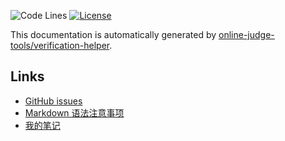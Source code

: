 ![Code Lines](https://img.shields.io/tokei/lines/github/hly1204/library)
[![License](https://img.shields.io/github/license/hly1204/library)](https://github.com/hly1204/library/blob/master/LICENSE)

This documentation is automatically generated by [online-judge-tools/verification-helper](https://github.com/online-judge-tools/verification-helper).

## Links

- [GitHub issues](https://github.com/hly1204/library/issues)
- [Markdown 语法注意事项](https://hly1204.github.io/library/Markdown.html)
- [我的笔记](https://hly1204.github.io/library/note.html)